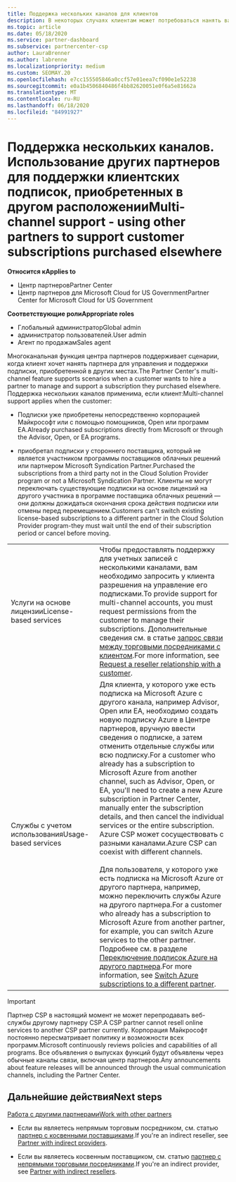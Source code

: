 ```yaml
---
title: Поддержка нескольких каналов для клиентов
description: В некоторых случаях клиентам может потребоваться нанять вас за предоставление и поддержку подписки, приобретенной в других местах.
ms.topic: article
ms.date: 05/18/2020
ms.service: partner-dashboard
ms.subservice: partnercenter-csp
author: LauraBrenner
ms.author: labrenne
ms.localizationpriority: medium
ms.custom: SEOMAY.20
ms.openlocfilehash: e7cc155505846a0ccf57e01eea7cf090e1e52238
ms.sourcegitcommit: e0a1b4506840486f4bb82620051e0f6a5e81662a
ms.translationtype: MT
ms.contentlocale: ru-RU
ms.lasthandoff: 06/18/2020
ms.locfileid: "84991927"
---
```

# <a name="multi-channel-support---using-other-partners-to-support-customer-subscriptions-purchased-elsewhere"></a><span data-ttu-id="07d26-103">Поддержка нескольких каналов. Использование других партнеров для поддержки клиентских подписок, приобретенных в другом расположении</span><span class="sxs-lookup"><span data-stu-id="07d26-103">Multi-channel support - using other partners to support customer subscriptions purchased elsewhere</span></span>

<span data-ttu-id="07d26-104">**Относится к**</span><span class="sxs-lookup"><span data-stu-id="07d26-104">**Applies to**</span></span>

- <span data-ttu-id="07d26-105">Центр партнеров</span><span class="sxs-lookup"><span data-stu-id="07d26-105">Partner Center</span></span>
- <span data-ttu-id="07d26-106">Центр партнеров для Microsoft Cloud for US Government</span><span class="sxs-lookup"><span data-stu-id="07d26-106">Partner Center for Microsoft Cloud for US Government</span></span>

<span data-ttu-id="07d26-107">**Соответствующие роли**</span><span class="sxs-lookup"><span data-stu-id="07d26-107">**Appropriate roles**</span></span>

- <span data-ttu-id="07d26-108">Глобальный администратор</span><span class="sxs-lookup"><span data-stu-id="07d26-108">Global admin</span></span>
- <span data-ttu-id="07d26-109">администратор пользователей.</span><span class="sxs-lookup"><span data-stu-id="07d26-109">User admin</span></span>
- <span data-ttu-id="07d26-110">Агент по продажам</span><span class="sxs-lookup"><span data-stu-id="07d26-110">Sales agent</span></span>

<span data-ttu-id="07d26-111">Многоканальная функция центра партнеров поддерживает сценарии, когда клиент хочет нанять партнера для управления и поддержки подписки, приобретенной в других местах.</span><span class="sxs-lookup"><span data-stu-id="07d26-111">The Partner Center's multi-channel feature supports scenarios when a customer wants to hire a partner to manage and support a subscription they purchased elsewhere.</span></span> <span data-ttu-id="07d26-112">Поддержка нескольких каналов применима, если клиент:</span><span class="sxs-lookup"><span data-stu-id="07d26-112">Multi-channel support applies when the customer:</span></span>

- <span data-ttu-id="07d26-113">Подписки уже приобретены непосредственно корпорацией Майкрософт или с помощью помощников, Open или программ EA.</span><span class="sxs-lookup"><span data-stu-id="07d26-113">Already purchased subscriptions directly from Microsoft or through the Advisor, Open, or EA programs.</span></span>

- <span data-ttu-id="07d26-114">приобретал подписки у стороннего поставщика, который не является участником программы поставщиков облачных решений или партнером Microsoft Syndication Partner.</span><span class="sxs-lookup"><span data-stu-id="07d26-114">Purchased the subscriptions from a third party not in the Cloud Solution Provider program or not a Microsoft Syndication Partner.</span></span> <span data-ttu-id="07d26-115">Клиенты не могут переключать существующие подписки на основе лицензий на другого участника в программе поставщика облачных решений — они должны дожидаться окончания срока действия подписки или отмены перед перемещением.</span><span class="sxs-lookup"><span data-stu-id="07d26-115">Customers can't switch existing license-based subscriptions to a different partner in the Cloud Solution Provider program-they must wait until the end of their subscription period or cancel before moving.</span></span>

| | |
|---------|---------|
|<span data-ttu-id="07d26-116">Услуги на основе лицензии</span><span class="sxs-lookup"><span data-stu-id="07d26-116">License-based services</span></span>    | <span data-ttu-id="07d26-117">Чтобы предоставлять поддержку для учетных записей с несколькими каналами, вам необходимо запросить у клиента разрешения на управление его подписками.</span><span class="sxs-lookup"><span data-stu-id="07d26-117">To provide support for multi-channel accounts, you must request permissions from the customer to manage their subscriptions.</span></span> <span data-ttu-id="07d26-118">Дополнительные сведения см. в статье [запрос связи между торговыми посредниками с клиентом](request-a-relationship-with-a-customer.md).</span><span class="sxs-lookup"><span data-stu-id="07d26-118">For more information, see [Request a reseller relationship with a customer](request-a-relationship-with-a-customer.md).</span></span>   |
|<span data-ttu-id="07d26-119">Службы с учетом использования</span><span class="sxs-lookup"><span data-stu-id="07d26-119">Usage-based services</span></span>     |  <span data-ttu-id="07d26-120">Для клиента, у которого уже есть подписка на Microsoft Azure с другого канала, например Advisor, Open или EA, необходимо создать новую подписку Azure в Центре партнеров, вручную ввести сведения о подписке, а затем отменить отдельные службы или всю подписку.</span><span class="sxs-lookup"><span data-stu-id="07d26-120">For a customer who already has a subscription to Microsoft Azure from another channel, such as Advisor, Open, or EA, you'll need to create a new Azure subscription in Partner Center, manually enter the subscription details, and then cancel the individual services or the entire subscription.</span></span> <span data-ttu-id="07d26-121">Azure CSP может сосуществовать с разными каналами.</span><span class="sxs-lookup"><span data-stu-id="07d26-121">Azure CSP can coexist with different channels.</span></span><br/><br/> <span data-ttu-id="07d26-122">Для пользователя, у которого уже есть подписка на Microsoft Azure от другого партнера, например, можно переключить службы Azure на другого партнера.</span><span class="sxs-lookup"><span data-stu-id="07d26-122">For a customer who already has a subscription to Microsoft Azure from another partner, for example, you can switch Azure services to the other partner.</span></span>  <span data-ttu-id="07d26-123">Подробнее см. в разделе [Переключение подписок Azure на другого партнера](switch-azure-subscriptions-to-a-different-partner.md).</span><span class="sxs-lookup"><span data-stu-id="07d26-123">For more information, see [Switch Azure subscriptions to a different partner](switch-azure-subscriptions-to-a-different-partner.md).</span></span> |

> [!IMPORTANT]  
> <span data-ttu-id="07d26-124">Партнер CSP в настоящий момент не может перепродавать веб-службы другому партнеру CSP.</span><span class="sxs-lookup"><span data-stu-id="07d26-124">A CSP partner cannot resell online services to another CSP partner currently.</span></span> <span data-ttu-id="07d26-125">Корпорация Майкрософт постоянно пересматривает политику и возможности всех программ.</span><span class="sxs-lookup"><span data-stu-id="07d26-125">Microsoft continuously reviews policies and capabilities of all programs.</span></span> <span data-ttu-id="07d26-126">Все объявления о выпусках функций будут объявлены через обычные каналы связи, включая центр партнеров.</span><span class="sxs-lookup"><span data-stu-id="07d26-126">Any announcements about feature releases will be announced through the usual communication channels, including the Partner Center.</span></span>

## <a name="next-steps"></a><span data-ttu-id="07d26-127">Дальнейшие действия</span><span class="sxs-lookup"><span data-stu-id="07d26-127">Next steps</span></span>

[<span data-ttu-id="07d26-128">Работа с другими партнерами</span><span class="sxs-lookup"><span data-stu-id="07d26-128">Work with other partners</span></span>](work-with-other-partners.md)

- <span data-ttu-id="07d26-129">Если вы являетесь непрямым торговым посредником, см. статью [партнер с косвенными поставщиками](indirect-reseller-tasks-in-partner-center.md).</span><span class="sxs-lookup"><span data-stu-id="07d26-129">If you're an indirect reseller, see [Partner with indirect providers](indirect-reseller-tasks-in-partner-center.md).</span></span>

- <span data-ttu-id="07d26-130">Если вы являетесь косвенным поставщиком, см. статью [партнер с непрямыми торговыми посредниками](indirect-provider-tasks-in-partner-center.md).</span><span class="sxs-lookup"><span data-stu-id="07d26-130">If you're an indirect provider, see [Partner with indirect resellers](indirect-provider-tasks-in-partner-center.md).</span></span>
